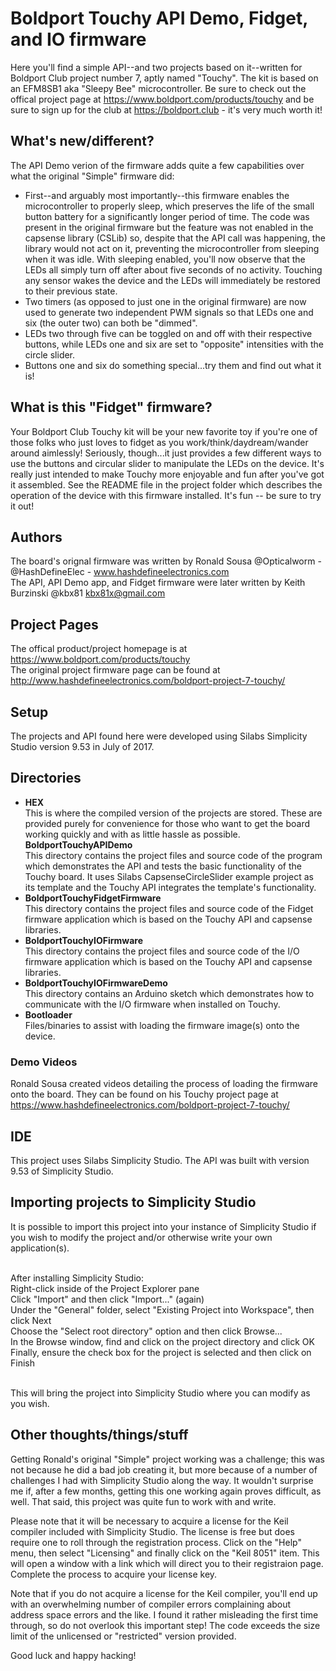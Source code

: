 # Boldport Touchy API Demo, Fidget, and IO firmware

Here you'll find a simple API--and two projects based on it--written for Boldport Club project number 7, aptly named "Touchy". The kit is based on an EFM8SB1 aka "Sleepy Bee" microcontroller. Be sure to check out the offical project page at https://www.boldport.com/products/touchy and be sure to sign up for the club at https://boldport.club - it's very much worth it!

## What's new/different?

The API Demo verion of the firmware adds quite a few capabilities over what the original "Simple" firmware did:
<ul>
<li>First--and arguably most importantly--this firmware enables the microcontroller to properly sleep, which preserves the life of the small button battery for a significantly longer period of time. The code was present in the original firmware but the feature was not enabled in the capsense library (CSLib) so, despite that the API call was happening, the library would not act on it, preventing the microcontroller from sleeping when it was idle. With sleeping enabled, you'll now observe that the LEDs all simply turn off after about five seconds of no activity. Touching any sensor wakes the device and the LEDs will immediately be restored to their previous state.</li>
<li>Two timers (as opposed to just one in the original firmware) are now used to generate two independent PWM signals so that LEDs one and six (the outer two) can both be "dimmed".</li>
<li>LEDs two through five can be toggled on and off with their respective buttons, while LEDs one and six are set to "opposite" intensities with the circle slider.</li>
<li>Buttons one and six do something special...try them and find out what it is!</li>
</ul>

## What is this "Fidget" firmware?

Your Boldport Club Touchy kit will be your new favorite toy if you're one of those folks who just loves to fidget as you work/think/daydream/wander around aimlessly! Seriously, though...it just provides a few different ways to use the buttons and circular slider to manipulate the LEDs on the device. It's really just intended to make Touchy more enjoyable and fun after you've got it assembled. See the README file in the project folder which describes the operation of the device with this firmware installed. It's fun -- be sure to try it out!

## Authors

The board's orignal firmware was written by Ronald Sousa @Opticalworm - @HashDefineElec - www.hashdefineelectronics.com<br />
The API, API Demo app, and Fidget firmware were later written by Keith Burzinski @kbx81 kbx81x@gmail.com

## Project Pages

The offical product/project homepage is at https://www.boldport.com/products/touchy<br />
The original project firmware page can be found at http://www.hashdefineelectronics.com/boldport-project-7-touchy/

## Setup

The projects and API found here were developed using Silabs Simplicity Studio version 9.53 in July of 2017.

## Directories

<ul>
<li><b>HEX</b><br />
This is where the compiled version of the projects are stored. These are provided purely for convenience for those who want to get the board working quickly and with as little hassle as possible.</li

<li><b>BoldportTouchyAPIDemo</b><br />
This directory contains the project files and source code of the program which demonstrates the API and tests the basic functionality of the Touchy board. It uses Silabs CapsenseCircleSlider example project as its template and the Touchy API integrates the template's functionality.</li>

<li><b>BoldportTouchyFidgetFirmware</b><br />
This directory contains the project files and source code of the Fidget firmware application which is based on the Touchy API and capsense libraries.</li>

<li><b>BoldportTouchyIOFirmware</b><br />
This directory contains the project files and source code of the I/O firmware application which is based on the Touchy API and capsense libraries.</li>

<li><b>BoldportTouchyIOFirmwareDemo</b><br />
This directory contains an Arduino sketch which demonstrates how to communicate with the I/O firmware when installed on Touchy.</li>

<li><b>Bootloader</b><br />
Files/binaries to assist with loading the firmware image(s) onto the device.</li>
</ul>

### Demo Videos

Ronald Sousa created videos detailing the process of loading the firmware onto the board. They can be found on his Touchy project page at https://www.hashdefineelectronics.com/boldport-project-7-touchy/

## IDE

This project uses Silabs Simplicity Studio. The API was built with version 9.53 of Simplicity Studio.

## Importing projects to Simplicity Studio

It is possible to import this project into your instance of Simplicity Studio if you wish to modify the project and/or otherwise write your own application(s).<br /><br />

After installing Simplicity Studio:<br />
Right-click inside of the Project Explorer pane<br />
Click "Import" and then click "Import..." (again)<br />
Under the "General" folder, select "Existing Project into Workspace", then click Next<br />
Choose the "Select root directory" option and then click Browse...<br />
In the Browse window, find and click on the project directory and click OK<br />
Finally, ensure the check box for the project is selected and then click on Finish<br /><br />

This will bring the project into Simplicity Studio where you can modify as you wish.

## Other thoughts/things/stuff

<p>Getting Ronald's original "Simple" project working was a challenge; this was not because he did a bad job creating it, but more because of a number of challenges I had with Simplicity Studio along the way. It wouldn't surprise me if, after a few months, getting this one working again proves difficult, as well. That said, this project was quite fun to work with and write.</p>
<p>Please note that it will be necessary to acquire a license for the Keil compiler included with Simplicity Studio. The
 license is free but does require one to roll through the registration process. Click on the "Help" menu, then select
 "Licensing" and finally click on the "Keil 8051" item. This will open a window with a link which will direct you to their
 registraion page. Complete the process to acquire your license key.</p>
<p>Note that if you do not acquire a license for the Keil compiler, you'll end up with an overwhelming number of compiler
 errors complaining about address space errors and the like. I found it rather misleading the first time through, so do not
 overlook this important step! The code exceeds the size limit of the unlicensed or "restricted" version provided.</p>
 <p>Good luck and happy hacking!</p>

